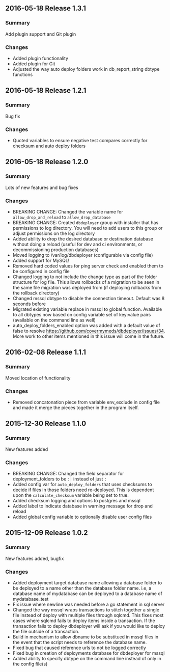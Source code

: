 ## 2016-05-18 Release 1.3.1
### Summary
Add plugin support and Git plugin

### Changes
  - Added plugin functionality
  - Added plugin for Git
  - Adjusted the way auto deploy folders work in db_report_string dbtype functions

## 2016-05-18 Release 1.2.1
### Summary
Bug fix

### Changes
  - Quoted variables to ensure negative test compares correctly for checksum and auto deploy folders

## 2016-05-18 Release 1.2.0
### Summary
Lots of new features and bug fixes

### Changes
  - BREAKING CHANGE: Changed the variable name for `allow_drop_and_reload` to `allow_drop_database`
  - BREAKING CHANGE: Created `dbdeployer` group with installer that has permissions to log directory. You will need to add users to this group or adjust permissions on the log directory
  - Added ability to drop the desired database or destination database without doing a reload (useful for dev and ci environments, or decommissioning production databases)
  - Moved logging to /var/log/dbdeployer (configurable via config file)
  - Added support for MySQL!
  - Removed hard coded values for ping server check and enabled them to be configured in config file
  - Changed logging to not include the change type as part of the folder structure for log file. This allows rollbacks of a migration to be seen in the same file migration was deployed from (if deploying rollbacks from the rollback directory)
  - Changed mssql dbtype to disable the connection timeout. Default was 8 seconds before
  - Migrated existing variable replace in mssql to global function. Available to all dbtypes now based on config variable set of key:value pairs (available on the command line as well)
  - auto_deploy_folders_enabled option was added with a default value of false to resolve https://github.com/covermymeds/dbdeployer/issues/34. More work to other items mentioned in this issue will come in the future.


## 2016-02-08 Release 1.1.1
### Summary
Moved location of functionality

### Changes
  - Removed concatonation piece from variable env_exclude in config file and made it merge the pieces together in the program itself.


## 2015-12-30 Release 1.1.0
### Summary
New features added

### Changes
  - BREAKING CHANGE: Changed the field separator for deployment_folders to be `:|` instead of just `:`
  - Added config var for `auto_deploy_folders` that uses checksums to decide if files in those folders need re-deployed. This is dependent upon the `calculate_checksum` variable being set to true.
  - Added checksum logging and options to postgres and mssql
  - Added label to indicate database in warning message for drop and reload
  - Added global config variable to optionally disable user config files


## 2015-12-09 Release 1.0.2
### Summary
New features added, bugfix

### Changes
  - Added deployment target database name allowing a database folder to be deployed to a name other than the database folder name. i.e, a database name of mydatabase can be deployed to a database name of mydatabase_test
  - Fix issue where newline was needed before a go statement in sql server
  - Changed the way mssql wraps transactions to stitch together a single file instead of deploy with multiple files through sqlcmd. This fixes most cases where sqlcmd fails to deploy items inside a transaction. If the transaction fails to deploy dbdeployer will ask if you would like to deploy the file outside of a transaction.
  - Build in mechanism to allow dbname to be substitued in mssql files in the event that the script needs to reference the database name.
  - Fixed bug that caused reference urls to not be logged correctly
  - Fixed bug in creation of deployments database for dbdeployer for mssql
  - Added ability to specify dbtype on the command line instead of only in the config file(s)

